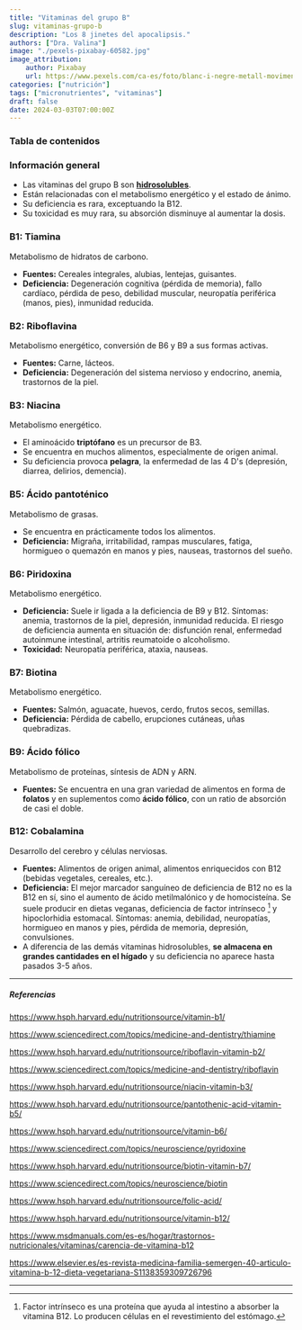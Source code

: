 ```yaml
---
title: "Vitaminas del grupo B"
slug: vitaminas-grupo-b
description: "Los 8 jinetes del apocalipsis."
authors: ["Dra. Valina"]
image: "./pexels-pixabay-60582.jpg"
image_attribution:
    author: Pixabay
    url: https://www.pexels.com/ca-es/foto/blanc-i-negre-metall-moviment-reflexio-60582/
categories: ["nutrición"]
tags: ["micronutrientes", "vitaminas"]
draft: false
date: 2024-03-03T07:00:00Z
---
```


### Tabla de contenidos


### Información general
- Las vitaminas del grupo B son **[hidrosolubles](../vitaminas-general)**.
- Están relacionadas con el metabolismo energético y el estado de ánimo.
- Su deficiencia es rara, exceptuando la B12.
- Su toxicidad es muy rara, su absorción disminuye al aumentar la dosis.

### B1: Tiamina
Metabolismo de hidratos de carbono.
- **Fuentes:** Cereales integrales, alubias, lentejas, guisantes.
- **Deficiencia:** Degeneración cognitiva (pérdida de memoria), fallo cardíaco, pérdida de peso, debilidad muscular, neuropatía periférica (manos, pies), inmunidad reducida.

### B2: Riboflavina
Metabolismo energético, conversión de B6 y B9 a sus formas activas.
- **Fuentes:** Carne, lácteos.
- **Deficiencia:** Degeneración del sistema nervioso y endocrino, anemia, trastornos de la piel.

### B3: Niacina
Metabolismo energético.
- El aminoácido **triptófano** es un precursor de B3.
- Se encuentra en muchos alimentos, especialmente de origen animal.
- Su deficiencia provoca **pelagra**, la enfermedad de las 4 D's (depresión, diarrea, delirios, demencia).

### B5: Ácido pantoténico
Metabolismo de grasas.
- Se encuentra en prácticamente todos los alimentos.
- **Deficiencia:** Migraña, irritabilidad, rampas musculares, fatiga, hormigueo o quemazón en manos y pies, nauseas, trastornos del sueño.

### B6: Piridoxina
Metabolismo energético.
- **Deficiencia:** Suele ir ligada a la deficiencia de B9 y B12. Síntomas: anemia, trastornos de la piel, depresión, inmunidad reducida. El riesgo de deficiencia aumenta en situación de: disfunción renal, enfermedad autoinmune intestinal, artritis reumatoide o alcoholismo.
- **Toxicidad:** Neuropatía periférica, ataxia, nauseas.

### B7: Biotina
Metabolismo energético.
- **Fuentes:** Salmón, aguacate, huevos, cerdo, frutos secos, semillas.
- **Deficiencia:** Pérdida de cabello, erupciones cutáneas, uñas quebradizas.

### B9: Ácido fólico
Metabolismo de proteínas, síntesis de ADN y ARN.
- **Fuentes:** Se encuentra en una gran variedad de alimentos en forma de **folatos** y en suplementos como **ácido fólico**, con un ratio de absorción de casi el doble.

### B12: Cobalamina
Desarrollo del cerebro y células nerviosas.
- **Fuentes:** Alimentos de origen animal, alimentos enriquecidos con B12 (bebidas vegetales, cereales, etc.).
- **Deficiencia:** El mejor marcador sanguíneo de deficiencia de B12 no es la B12 en sí, sino el aumento de ácido metilmalónico y de homocisteína. Se suele producir en dietas veganas, deficiencia de factor intrínseco [^1] y hipoclorhidia estomacal. Síntomas: anemia, debilidad, neuropatías, hormigueo en manos y pies, pérdida de memoria, depresión, convulsiones.
- A diferencia de las demás vitaminas hidrosolubles, **se almacena en grandes cantidades en el hígado** y su deficiencia no aparece hasta pasados 3-5 años.


---

##### Referencias

https://www.hsph.harvard.edu/nutritionsource/vitamin-b1/

https://www.sciencedirect.com/topics/medicine-and-dentistry/thiamine

https://www.hsph.harvard.edu/nutritionsource/riboflavin-vitamin-b2/

https://www.sciencedirect.com/topics/medicine-and-dentistry/riboflavin

https://www.hsph.harvard.edu/nutritionsource/niacin-vitamin-b3/

https://www.hsph.harvard.edu/nutritionsource/pantothenic-acid-vitamin-b5/

https://www.hsph.harvard.edu/nutritionsource/vitamin-b6/

https://www.sciencedirect.com/topics/neuroscience/pyridoxine

https://www.hsph.harvard.edu/nutritionsource/biotin-vitamin-b7/

https://www.sciencedirect.com/topics/neuroscience/biotin

https://www.hsph.harvard.edu/nutritionsource/folic-acid/

https://www.hsph.harvard.edu/nutritionsource/vitamin-b12/

https://www.msdmanuals.com/es-es/hogar/trastornos-nutricionales/vitaminas/carencia-de-vitamina-b12

https://www.elsevier.es/es-revista-medicina-familia-semergen-40-articulo-vitamina-b-12-dieta-vegetariana-S1138359309726796

---

[^1]: Factor intrínseco es una proteína que ayuda al intestino a absorber la vitamina B12. Lo producen células en el revestimiento del estómago.
